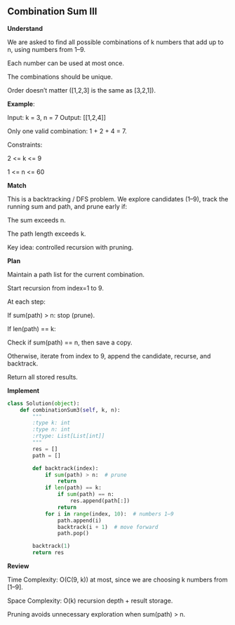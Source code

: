 ## Combination Sum III
**Understand**

We are asked to find all possible combinations of k numbers that add up to n, using numbers from 1–9.

Each number can be used at most once.

The combinations should be unique.

Order doesn’t matter ([1,2,3] is the same as [3,2,1]).

**Example**:

Input: k = 3, n = 7
Output: [[1,2,4]]


Only one valid combination: 1 + 2 + 4 = 7.

Constraints:

2 <= k <= 9

1 <= n <= 60

**Match**

This is a backtracking / DFS problem.
We explore candidates (1–9), track the running sum and path, and prune early if:

The sum exceeds n.

The path length exceeds k.

Key idea: controlled recursion with pruning.

**Plan**

Maintain a path list for the current combination.

Start recursion from index=1 to 9.

At each step:

If sum(path) > n: stop (prune).

If len(path) == k:

Check if sum(path) == n, then save a copy.

Otherwise, iterate from index to 9, append the candidate, recurse, and backtrack.

Return all stored results.

**Implement**
```py
class Solution(object):
    def combinationSum3(self, k, n):
        """
        :type k: int
        :type n: int
        :rtype: List[List[int]]
        """
        res = []
        path = []

        def backtrack(index):
            if sum(path) > n:  # prune
                return
            if len(path) == k:
                if sum(path) == n:
                    res.append(path[:])
                return
            for i in range(index, 10):  # numbers 1–9
                path.append(i)
                backtrack(i + 1)  # move forward
                path.pop()

        backtrack(1)
        return res
```

**Review**

Time Complexity: O(C(9, k)) at most, since we are choosing k numbers from [1–9].

Space Complexity: O(k) recursion depth + result storage.

Pruning avoids unnecessary exploration when sum(path) > n.
